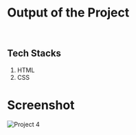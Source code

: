 # Output of the Project 
<br>

## Tech Stacks
1. HTML
2. CSS

# Screenshot

![Project 4](./Real%20Estate%20-%20Desktop.png)
